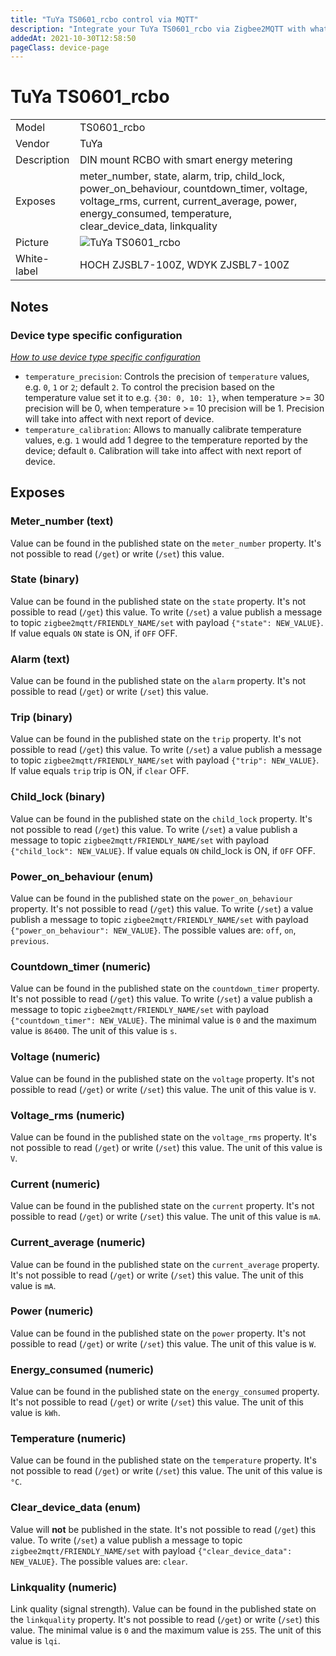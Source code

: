 ```yaml
---
title: "TuYa TS0601_rcbo control via MQTT"
description: "Integrate your TuYa TS0601_rcbo via Zigbee2MQTT with whatever smart home infrastructure you are using without the vendors bridge or gateway."
addedAt: 2021-10-30T12:58:50
pageClass: device-page
---
```


<!-- !!!! -->
<!-- ATTENTION: This file is auto-generated through docgen! -->
<!-- You can only edit the "Notes"-Section between the two comment lines "Notes BEGIN" and "Notes END". -->
<!-- Do not use h1 or h2 heading within "## Notes"-Section. -->
<!-- !!!! -->

# TuYa TS0601_rcbo

|     |     |
|-----|-----|
| Model | TS0601_rcbo  |
| Vendor  | TuYa  |
| Description | DIN mount RCBO with smart energy metering |
| Exposes | meter_number, state, alarm, trip, child_lock, power_on_behaviour, countdown_timer, voltage, voltage_rms, current, current_average, power, energy_consumed, temperature, clear_device_data, linkquality |
| Picture | ![TuYa TS0601_rcbo](https://www.zigbee2mqtt.io/images/devices/TS0601_rcbo.jpg) |
| White-label | HOCH ZJSBL7-100Z, WDYK ZJSBL7-100Z |


<!-- Notes BEGIN: You can edit here. Add "## Notes" headline if not already present. -->
## Notes

### Device type specific configuration
*[How to use device type specific configuration](../guide/configuration/devices-groups.md)*

* `temperature_precision`: Controls the precision of `temperature` values,
e.g. `0`, `1` or `2`; default `2`.
To control the precision based on the temperature value set it to e.g. `{30: 0, 10: 1}`,
when temperature >= 30 precision will be 0, when temperature >= 10 precision will be 1. Precision will take into affect with next report of device.
* `temperature_calibration`: Allows to manually calibrate temperature values,
e.g. `1` would add 1 degree to the temperature reported by the device; default `0`. Calibration will take into affect with next report of device.
<!-- Notes END: Do not edit below this line -->


## Exposes

### Meter_number (text)
Value can be found in the published state on the `meter_number` property.
It's not possible to read (`/get`) or write (`/set`) this value.

### State (binary)
Value can be found in the published state on the `state` property.
It's not possible to read (`/get`) this value.
To write (`/set`) a value publish a message to topic `zigbee2mqtt/FRIENDLY_NAME/set` with payload `{"state": NEW_VALUE}`.
If value equals `ON` state is ON, if `OFF` OFF.

### Alarm (text)
Value can be found in the published state on the `alarm` property.
It's not possible to read (`/get`) or write (`/set`) this value.

### Trip (binary)
Value can be found in the published state on the `trip` property.
It's not possible to read (`/get`) this value.
To write (`/set`) a value publish a message to topic `zigbee2mqtt/FRIENDLY_NAME/set` with payload `{"trip": NEW_VALUE}`.
If value equals `trip` trip is ON, if `clear` OFF.

### Child_lock (binary)
Value can be found in the published state on the `child_lock` property.
It's not possible to read (`/get`) this value.
To write (`/set`) a value publish a message to topic `zigbee2mqtt/FRIENDLY_NAME/set` with payload `{"child_lock": NEW_VALUE}`.
If value equals `ON` child_lock is ON, if `OFF` OFF.

### Power_on_behaviour (enum)
Value can be found in the published state on the `power_on_behaviour` property.
It's not possible to read (`/get`) this value.
To write (`/set`) a value publish a message to topic `zigbee2mqtt/FRIENDLY_NAME/set` with payload `{"power_on_behaviour": NEW_VALUE}`.
The possible values are: `off`, `on`, `previous`.

### Countdown_timer (numeric)
Value can be found in the published state on the `countdown_timer` property.
It's not possible to read (`/get`) this value.
To write (`/set`) a value publish a message to topic `zigbee2mqtt/FRIENDLY_NAME/set` with payload `{"countdown_timer": NEW_VALUE}`.
The minimal value is `0` and the maximum value is `86400`.
The unit of this value is `s`.

### Voltage (numeric)
Value can be found in the published state on the `voltage` property.
It's not possible to read (`/get`) or write (`/set`) this value.
The unit of this value is `V`.

### Voltage_rms (numeric)
Value can be found in the published state on the `voltage_rms` property.
It's not possible to read (`/get`) or write (`/set`) this value.
The unit of this value is `V`.

### Current (numeric)
Value can be found in the published state on the `current` property.
It's not possible to read (`/get`) or write (`/set`) this value.
The unit of this value is `mA`.

### Current_average (numeric)
Value can be found in the published state on the `current_average` property.
It's not possible to read (`/get`) or write (`/set`) this value.
The unit of this value is `mA`.

### Power (numeric)
Value can be found in the published state on the `power` property.
It's not possible to read (`/get`) or write (`/set`) this value.
The unit of this value is `W`.

### Energy_consumed (numeric)
Value can be found in the published state on the `energy_consumed` property.
It's not possible to read (`/get`) or write (`/set`) this value.
The unit of this value is `kWh`.

### Temperature (numeric)
Value can be found in the published state on the `temperature` property.
It's not possible to read (`/get`) or write (`/set`) this value.
The unit of this value is `°C`.

### Clear_device_data (enum)
Value will **not** be published in the state.
It's not possible to read (`/get`) this value.
To write (`/set`) a value publish a message to topic `zigbee2mqtt/FRIENDLY_NAME/set` with payload `{"clear_device_data": NEW_VALUE}`.
The possible values are: `clear`.

### Linkquality (numeric)
Link quality (signal strength).
Value can be found in the published state on the `linkquality` property.
It's not possible to read (`/get`) or write (`/set`) this value.
The minimal value is `0` and the maximum value is `255`.
The unit of this value is `lqi`.

